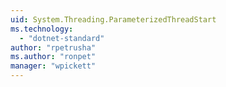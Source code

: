 ```yaml
---
uid: System.Threading.ParameterizedThreadStart
ms.technology: 
  - "dotnet-standard"
author: "rpetrusha"
ms.author: "ronpet"
manager: "wpickett"
---
```

